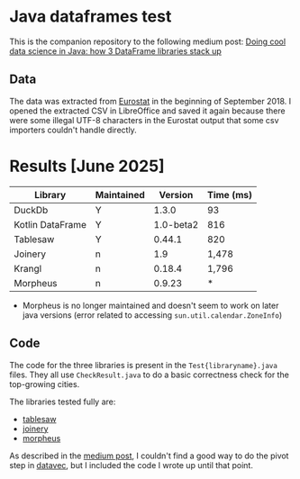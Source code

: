 # Java dataframes test
This is the companion repository to the following medium post: [Doing cool data science in Java: how 3 DataFrame libraries stack up](https://medium.com/@thijser/doing-cool-data-science-in-java-how-3-dataframe-libraries-stack-up-5e6ccb7b437)

## Data
The data was extracted from [Eurostat](http://appsso.eurostat.ec.europa.eu/nui/show.do?dataset=urb_cpop1&lang=en) in the beginning of September 2018. I opened the extracted CSV in LibreOffice and saved it again because there were some illegal UTF-8 characters in the Eurostat output that some csv importers couldn't handle directly.

# Results [June 2025]

| Library          | Maintained | Version   | Time (ms) |
|------------------|------------|-----------|-----------|
| DuckDb           | Y          | 1.3.0     | 93        |
| Kotlin DataFrame | Y          | 1.0-beta2 | 816       |
| Tablesaw         | Y          | 0.44.1    | 820       |
| Joinery          | n          | 1.9       | 1,478     |
| Krangl           | n          | 0.18.4    | 1,796     |
| Morpheus         | n          | 0.9.23    | *         |

* Morpheus is no longer maintained and doesn't seem to work on later java versions (error related to accessing `sun.util.calendar.ZoneInfo`)

## Code
The code for the three libraries is present in the `Test{libraryname}.java` files. They all use `CheckResult.java` to do a basic correctness check for the top-growing cities.

The libraries tested fully are:
* [tablesaw](https://github.com/jtablesaw/tablesaw)
* [joinery](https://github.com/cardillo/joinery)
* [morpheus](https://github.com/zavtech/morpheus-core)

As described in the [medium post](https://medium.com/@thijser/doing-cool-data-science-in-java-how-3-dataframe-libraries-stack-up-5e6ccb7b437), I couldn't find a good way to do the pivot step in [datavec](https://deeplearning4j.org/docs/latest/datavec-overview), but I included the code I wrote up until that point.
